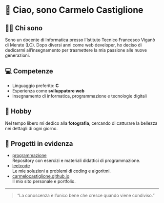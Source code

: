 # 👋 Ciao, sono Carmelo Castiglione

## 👨‍🏫 Chi sono

Sono un docente di Informatica presso l'Istituto Tecnico Francesco Viganò di Merate (LC). Dopo diversi anni come web developer, ho deciso di dedicarmi all’insegnamento per trasmettere la mia passione alle nuove generazioni.

## 💻 Competenze

- Linguaggio preferito: **C**
- Esperienza come **sviluppatore web**
- Insegnamento di informatica, programmazione e tecnologie digitali

## 📸 Hobby

Nel tempo libero mi dedico alla **fotografia**, cercando di catturare la bellezza nei dettagli di ogni giorno.

## 🚀 Progetti in evidenza

- [programmazione](https://github.com/carmelocastiglione/programmazione)  
  Repository con esercizi e materiali didattici di programmazione.
- [leetcode](https://github.com/carmelocastiglione/leetcode)  
  Le mie soluzioni a problemi di coding e algoritmi.
- [carmelocastiglione.github.io](https://github.com/carmelocastiglione/carmelocastiglione.github.io)  
  Il mio sito personale e portfolio.

---

> “La conoscenza è l’unico bene che cresce quando viene condiviso.”
